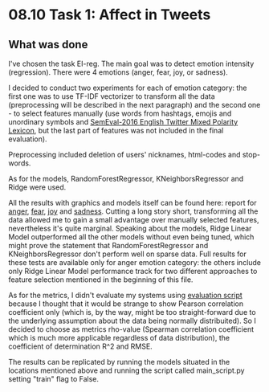 # 08.10 Task 1: Affect in Tweets
## What was done
I've chosen the task EI-reg. The main goal was to detect emotion intensity (regression). There were 4 emotions (anger, fear, joy, or sadness). 

I decided to conduct two experiments for each of emotion category: the first one was to use TF-IDF vectorizer to transform all the data (preprocessing will be described in the next paragraph) and the second one - to select features manually (use words from hashtags, emojis and unordinary symbols and [SemEval-2016 English Twitter Mixed Polarity Lexicon](http://saifmohammad.com/WebPages/SCL.html), but the last part of features was not included in the final evaluation).

Preprocessing included deletion of users' nicknames, html-codes and stop-words.

As for the models, RandomForestRegressor, KNeighborsRegressor and Ridge were used.

All the results with graphics and models itself can be found here: report for [anger](https://github.com/sadov-m/comp_linguistics/tree/master/08.10%20Affect%20in%20Tweets/test_anger_results), [fear](https://github.com/sadov-m/comp_linguistics/tree/master/08.10%20Affect%20in%20Tweets/test_fear_results), [joy](https://github.com/sadov-m/comp_linguistics/tree/master/08.10%20Affect%20in%20Tweets/test_joy_results) and [sadness](https://github.com/sadov-m/comp_linguistics/tree/master/08.10%20Affect%20in%20Tweets/test_sadness_results). Cutting a long story short, transforming all the data allowed me to gain a small advantage over manually selected features, nevertheless it's quite marginal. Speaking about the models, Ridge Linear Model outperformed all the other models without even being tuned, which might prove the statement that RandomForestRegressor and KNeighborsRegressor don't perform well on sparse data. Full results for these tests are available only for anger emotion category: the others include only Ridge Linear Model performance track for two different approaches to feature selection mentioned in the beginning of this file.

As for the metrics, I didn't evaluate my systems using [evaluation script](https://github.com/felipebravom/EmoInt) because I thought that it would be strange to show Pearson correlation coefficient only (which is, by the way, might be too straight-forward due to the underlying assumption about the data being normally distribuited). So I decided to choose as metrics rho-value (Spearman correlation coefficient which is much more applicable regardless of data distribution), the coefficient of determination R^2 and RMSE.

The results can be replicated by running the models situated in the locations mentioned above and running the script called main_script.py setting "train" flag to False.